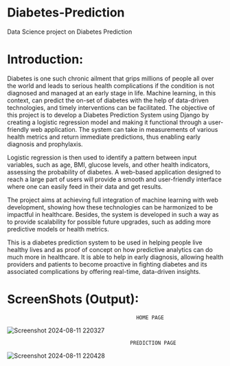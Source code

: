 # Diabetes-Prediction
Data Science project on Diabetes Prediction

# Introduction:
Diabetes is one such chronic ailment that grips millions of people all over the world and leads to serious health complications if the condition is not diagnosed and managed at an early stage in life. Machine learning, in this context, can predict the on-set of diabetes with the help of data-driven technologies, and timely interventions can be facilitated. The objective of this project is to develop a Diabetes Prediction System using Django by creating a logistic regression model and making it functional through a user-friendly web application. The system can take in measurements of various health metrics and return immediate predictions, thus enabling early diagnosis and prophylaxis.

Logistic regression is then used to identify a pattern between input variables, such as age, BMI, glucose levels, and other health indicators, assessing the probability of diabetes. A web-based application designed to reach a large part of users will provide a smooth and user-friendly interface where one can easily feed in their data and get results.

The project aims at achieving full integration of machine learning with web development, showing how these technologies can be harmonized to be impactful in healthcare. Besides, the system is developed in such a way as to provide scalability for possible future upgrades, such as adding more predictive models or health metrics.

This is a diabetes prediction system to be used in helping people live healthy lives and as proof of concept on how predictive analytics can do much more in healthcare. It is able to help in early diagnosis, allowing health providers and patients to become proactive in fighting diabetes and its associated complications by offering real-time, data-driven insights.

# ScreenShots (Output):

                                              HOME PAGE

![Screenshot 2024-08-11 220327](https://github.com/user-attachments/assets/0eb9d8ff-01d6-467a-b5d6-d4951807d86a)

                                            
                                            PREDICTION PAGE

![Screenshot 2024-08-11 220428](https://github.com/user-attachments/assets/bdd585e7-c8ef-42ed-bb32-a2abac23769f)
